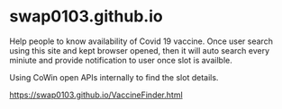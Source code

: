 # swap0103.github.io

Help people to know availability of Covid 19 vaccine.
Once user search using this site and kept browser opened, then it will auto search every miniute and provide notification to user once slot is availble.

Using CoWin open APIs internally to find the slot details.

https://swap0103.github.io/VaccineFinder.html
